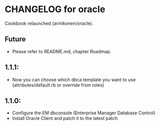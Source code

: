 # CHANGELOG for oracle

Cookbook relaunched (aririikonen/oracle).

## Future

* Please refer to README.md, chapter Roadmap.

## 1.1.1:

* Now you can choose which dbca template you want to use (attributes/default.rb or override from roles)

## 1.1.0:

* Configure the EM dbconsole (Enterprise Manager Database Control)
* Install Oracle Client and patch it to the latest patch

